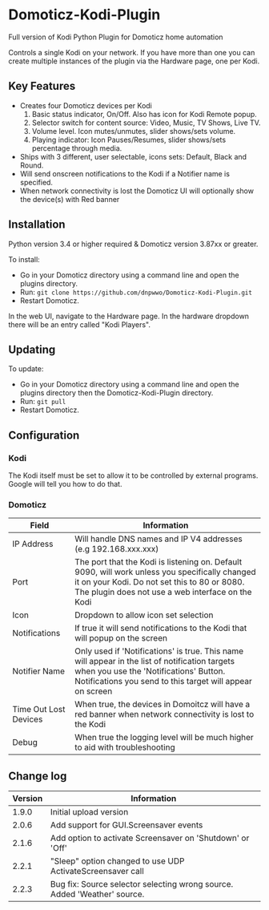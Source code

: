 # Domoticz-Kodi-Plugin
Full version of Kodi Python Plugin for Domoticz home automation

Controls a single Kodi on your network.  If you have more than one you can create multiple instances of the plugin via the Hardware page, one per Kodi.

## Key Features

* Creates four Domoticz devices per Kodi
  1. Basic status indicator, On/Off. Also has icon for Kodi Remote popup.
  2. Selector switch for content source: Video, Music, TV Shows, Live TV.
  3. Volume level.  Icon mutes/unmutes, slider shows/sets volume.
  4. Playing indicator: Icon Pauses/Resumes, slider shows/sets percentage through media.
* Ships with 3 different, user selectable, icons sets: Default, Black and Round.
* Will send onscreen notifications to the Kodi if a Notifier name is specified.
* When network connectivity is lost the Domoticz UI will optionally show the device(s) with Red banner

## Installation

Python version 3.4 or higher required & Domoticz version 3.87xx or greater.

To install:
* Go in your Domoticz directory using a command line and open the plugins directory.
* Run: ```git clone https://github.com/dnpwwo/Domoticz-Kodi-Plugin.git```
* Restart Domoticz.

In the web UI, navigate to the Hardware page.  In the hardware dropdown there will be an entry called "Kodi Players".

## Updating

To update:
* Go in your Domoticz directory using a command line and open the plugins directory then the Domoticz-Kodi-Plugin directory.
* Run: ```git pull```
* Restart Domoticz.

## Configuration

### Kodi

The Kodi itself must be set to allow it to be controlled by external programs. Google will tell you how to do that.

### Domoticz

| Field | Information|
| ----- | ---------- |
| IP Address | Will handle DNS names and IP V4 addresses (e.g 192.168.xxx.xxx) |
| Port | The port that the Kodi is listening on. Default 9090, will work unless you specifically changed it on your Kodi.  Do not set this to 80 or 8080. The plugin does not use a web interface on the Kodi |
| Icon | Dropdown to allow icon set selection |
| Notifications | If true it will send notifications to the Kodi that will popup on the screen |
| Notifier Name | Only used if 'Notifications' is true. This name will appear in the list of notification targets when you use the 'Notifications' Button. Notifications you send to this target will appear on screen |
| Time Out Lost Devices | When true, the devices in Domoitcz will have a red banner when network connectivity is lost to the Kodi |
| Debug | When true the logging level will be much higher to aid with troubleshooting |

## Change log

| Version | Information|
| ----- | ---------- |
| 1.9.0 | Initial upload version |
| 2.0.6 | Add support for GUI.Screensaver events |
| 2.1.6 | Add option to activate Screensaver on 'Shutdown' or 'Off' |
| 2.2.1 | "Sleep" option changed to use UDP ActivateScreensaver call |
| 2.2.3 | Bug fix: Source selector selecting wrong source. Added 'Weather' source. |
